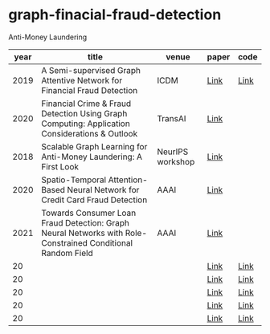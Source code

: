 # graph-finacial-fraud-detection
Anti-Money Laundering

|year|title|venue|paper|code|
|----|----|----|----|----|
|2019|A Semi-supervised Graph Attentive Network for Financial Fraud Detection|ICDM|[Link](https://arxiv.org/pdf/2003.01171.pdf)|[Link](https://github.com/safe-graph/DGFraud/tree/master/algorithms/SemiGNN)
|2020|Financial Crime & Fraud Detection Using Graph Computing: Application Considerations & Outlook|TransAI|[Link](https://ieeexplore.ieee.org/xpl/conhome/9253116/proceeding)||
|2018|Scalable Graph Learning for Anti-Money Laundering: A First Look|NeurIPS workshop|[Link](https://arxiv.org/pdf/1812.00076.pdf)||
|2020|Spatio-Temporal Attention-Based Neural Network for Credit Card Fraud Detection|AAAI|[Link](https://ojs.aaai.org/index.php/AAAI/article/view/5371)||
|2021|Towards Consumer Loan Fraud Detection: Graph Neural Networks with Role-Constrained Conditional Random Field|AAAI|[Link](https://ojs.aaai.org/index.php/AAAI/article/view/16582)||
|20|||[Link]()|[Link]()|
|20|||[Link]()|[Link]()|
|20|||[Link]()|[Link]()|
|20|||[Link]()|[Link]()|
|20|||[Link]()|[Link]()|
